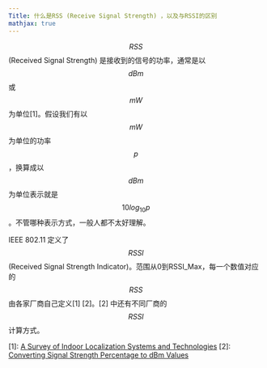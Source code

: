 ```yaml
---
Title: 什么是RSS (Receive Signal Strength) ，以及与RSSI的区别
mathjax: true
---
```


$$\mathit{RSS}$$ (Received Signal Strength) 是接收到的信号的功率，通常是以 $$\mathit{dB}m$$ 或 $$mW$$ 为单位[1]。假设我们有以 $$mW$$ 为单位的功率 $$p$$，换算成以 $$\mathit{dB}m$$ 为单位表示就是 $$10 log_{10} p$$。不管哪种表示方式，一般人都不太好理解。

IEEE 802.11 定义了$$\mathit{RSSI}$$ (Received Signal Strength Indicator)。范围从0到RSSI_Max，每一个数值对应的 $$\mathit{RSS}$$ 由各家厂商自己定义[1] [2]。[2] 中还有不同厂商的 $$\mathit{RSSI}$$ 计算方式。

[1]: [A Survey of Indoor Localization Systems and Technologies](https://arxiv.org/pdf/1709.01015.pdf)
[2]: [Converting Signal Strength Percentage to dBm Values](http://madwifi-project.org/attachment/wiki/UserDocs/RSSI/Converting_Signal_Strength.pdf?format=raw)
